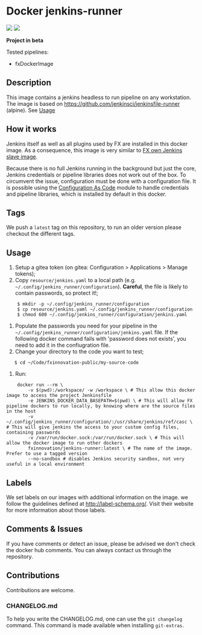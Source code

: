 # Docker jenkins-runner
[![](https://images.microbadger.com/badges/version/fxinnovation/jenkins-runner.svg)](https://microbadger.com/images/fxinnovation/jenkins-runner "Get your own version badge on microbadger.com") [![](https://images.microbadger.com/badges/image/fxinnovation/jenkins-runner.svg)](https://microbadger.com/images/fxinnovation/jenkins-runner "Get your own image badge on microbadger.com")

**Project in beta**

Tested pipelines:
- fxDockerImage

## Description

This image contains a jenkins headless to run pipeline on any workstation.
The image is based on https://github.com/jenkinsci/jenkinsfile-runner (alpine).
See [Usage](#Usage)

## How it works
Jenkins itself as well as all plugins used by FX are installed in this docker image.
As a consequence, this image is very similar to [FX own Jenkins slave image](https://scm.dazzlingwrench.fxinnovation.com/fxinnovation-public/docker-jenkinsk8sslave).

Because there is no full Jenkins running in the background but just the core, Jenkins credentials or pipeline libraries does not work out of the box.
To circumvent the issue, configuration must be done with a configuration file.
It is possible using the [Configuration As Code](https://plugins.jenkins.io/configuration-as-code/) module to handle credentials and pipeline libraries, which is installed by default in this docker.

## Tags
We push a `latest` tag on this repository, to run an older version please checkout the different tags.

## Usage

1. Setup a gitea token (on gitea: Configuration > Applications > Manage tokens);
1. Copy `resource/jenkins.yaml` to a local path (e.g. `~/.config/jenkins_runner/configuration`). **Careful**, the file is likely to contain passwords, so protect it!;

```
    $ mkdir -p ~/.config/jenkins_runner/configuration
    $ cp resource/jenkins.yaml ~/.config/jenkins_runner/configuration
    $ chmod 600 ~/.config/jenkins_runner/configuration/jenkins.yaml
```

1. Populate the passwords you need for your pipeline in the `~/.config/jenkins_runner/configuration/jenkins.yaml` file. If the following docker command fails with 'password does not exists', you need to add it in the confiugration file.
1. Change your directory to the code you want to test;

```
   $ cd ~/Code/fxinnovation-public/my-source-code
```

1. Run:

```
    docker run --rm \
        -v $(pwd):/workspace/ -w /workspace \ # This allow this docker image to access the project Jenkinsfile
        -e JENKINS_DOCKER_DATA_BASEPATH=$(pwd) \ # This will allow FX pipeline dockers to run locally, by knowing where are the source files in the host
        -v ~/.config/jenkins_runner/configuration/:/usr/share/jenkins/ref/casc \ # This will give jenkins the access to your custom config files, containing passwords
        -v /var/run/docker.sock:/var/run/docker.sock \ # This will allow the docker image to run other dockers
        fxinnovation/jenkins-runner:latest \ # The name of the image. Prefer to use a tagged version
        --no-sandbox # disables Jenkins security sandbox, not very useful in a local environment
```

## Labels
We set labels on our images with additional information on the image. we follow the guidelines defined at http://label-schema.org/. Visit their website for more information about those labels.

## Comments & Issues
If you have comments or detect an issue, please be advised we don't check the docker hub comments. You can always contact us through the repository.

## Contributions
Contributions are welcome.

### CHANGELOG.md
To help you write the CHANGELOG.md, one can use the `git changelog` command. This command is made available when installing `git-extras`.
